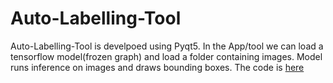 # Auto-Labelling-Tool
Auto-Labelling-Tool is develpoed using Pyqt5. In the App/tool we can load a tensorflow model(frozen graph) and load a folder containing images. Model runs inference on images and draws bounding boxes.
The code is [here](https://github.com/nadeemsk4347/Projects/tree/master/Object%20Detection%20Tool)

